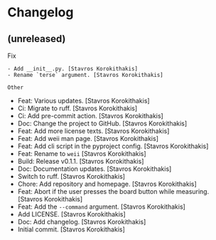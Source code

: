 Changelog
=========


(unreleased)
------------

Fix
~~~
- Add __init__.py. [Stavros Korokithakis]
- Rename `terse` argument. [Stavros Korokithakis]

Other
~~~~~
- Feat: Various updates. [Stavros Korokithakis]
- Ci: Migrate to ruff. [Stavros Korokithakis]
- Ci: Add pre-commit action. [Stavros Korokithakis]
- Doc: Change the project to GitHub. [Stavros Korokithakis]
- Feat: Add more license texts. [Stavros Korokithakis]
- Feat: Add weii man page. [Stavros Korokithakis]
- Feat: Add cli script in the pyproject config. [Stavros Korokithakis]
- Feat: Rename to `weii` [Stavros Korokithakis]
- Build: Release v0.1.1. [Stavros Korokithakis]
- Doc: Documentation updates. [Stavros Korokithakis]
- Switch to ruff. [Stavros Korokithakis]
- Chore: Add repository and homepage. [Stavros Korokithakis]
- Feat: Abort if the user presses the board button while measuring.
  [Stavros Korokithakis]
- Feat: Add the `--command` argument. [Stavros Korokithakis]
- Add LICENSE. [Stavros Korokithakis]
- Doc: Add changelog. [Stavros Korokithakis]
- Initial commit. [Stavros Korokithakis]


